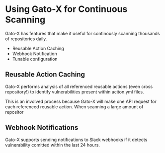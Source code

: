 # Using Gato-X for Continuous Scanning

Gato-X has features that make it useful for continously scanning thousands of repositories daily.

* Reusable Action Caching
* Webhook Notification
* Tunable configuration

## Reusable Action Caching

Gato-X performs analysis of all referenced reusable actions (even cross repository!) to identify vulnerabilities present within aciton.yml files.

This is an involved process because Gato-X will make one API request for each referenced reusable action. When scanning a large amount of repositor

## Webhook Notifications

Gato-X supports sending notifications to Slack webhooks if it detects vulnerability
comitted within the last 24 hours.
